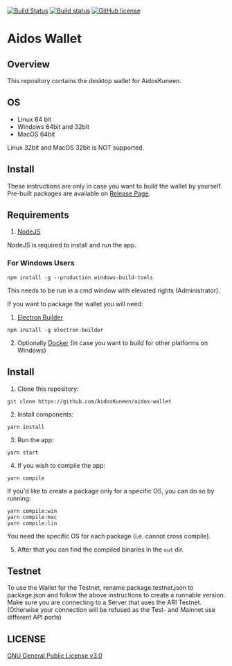 [![Build Status](https://travis-ci.org/AidosKuneen/aidos-wallet.svg?branch=master)](https://travis-ci.org/AidosKuneen/aidos-wallet)
[![Build status](https://ci.appveyor.com/api/projects/status/0b42t20u4wfv2qau?svg=true)](https://ci.appveyor.com/project/ogami-daigoro/aidos-wallet)
[![GitHub license](https://img.shields.io/badge/license-GPLv3-blue.svg)](https://raw.githubusercontent.com/AidosKuneen/aidos-wallet/master/LICENSE)

# Aidos Wallet

## Overview

This repository contains the desktop wallet for AidosKuneen.

## OS

- Linux 64 bit
- Windows 64bit and 32bit
- MacOS 64bit

Linux 32bit and MacOS 32bit is NOT supported.

## Install

These instructions are only in case you want to build the wallet by yourself. Pre-built packages are available on [Release Page](https://github.com/AidosKuneen/aidos-wallet/releases).

## Requirements

1. [NodeJS](https://nodejs.org/en/download/)

NodeJS is required to install and run the app.

### For Windows Users

```
npm install -g --production windows-build-tools
```

This needs to be run in a cmd window with elevated rights (Administrator).

If you want to package the wallet you will need:

1. [Electron Builder](https://github.com/electron-userland/electron-builder)

```
npm install -g electron-builder
```

2. Optionally [Docker](https://www.docker.com) (In case you want to build for other platforms on Windows)

## Install

1. Clone this repository:

```
git clone https://github.com/AidosKuneen/aidos-wallet
```

2. Install components:

```
yarn install
```

3. Run the app:

```
yarn start
```

4. If you wish to compile the app:

```
yarn compile
```

If you'd like to create a package only for a specific OS, you can do so by running:

```
yarn compile:win
yarn compile:mac
yarn compile:lin
```

You need the specific OS for each package (i.e. cannot cross compile).

5.  After that you can find the compiled binaries in the `out` dir.

## Testnet

To use the Wallet for the Testnet, rename package.testnet.json to package.json and follow the above instructions to create a runnable version. Make sure you are connecting to a Server that uses the ARI Testnet. (Otherwise your connection will be refused as the Test- and Mainnet use different API ports)

## LICENSE

[GNU General Public License v3.0](https://github.com/AidosKuneen/aidos-wallet/blob/master/LICENSE)
